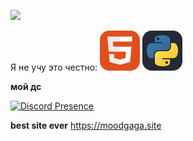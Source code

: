 ![](https://komarev.com/ghpvc/?username=moodgaga&color=lightgrey&style=for-the-badge)

Я не учу это честно:
<img src='https://github.com/moodgaga/iconci/blob/main/iconci/HTML.svg' style='height: 64px; widht: auto;'> <img src='https://github.com/moodgaga/iconci/blob/main/iconci/Python-Dark.svg' style='height: 64px; widht: auto;'>

<b>мой дс</b>

[![Discord Presence](https://lanyard.cnrad.dev/api/396200163317776387)](https://discord.com/users/396200163317776387)

<b>best site ever</b>
https://moodgaga.site

